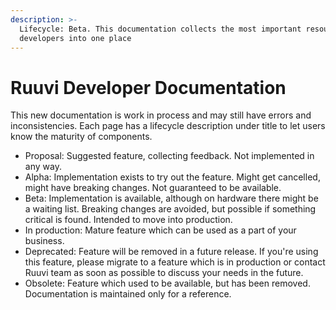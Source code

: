 ```yaml
---
description: >-
  Lifecycle: Beta. This documentation collects the most important resources for
  developers into one place
---
```


# Ruuvi Developer Documentation

This new documentation is work in process and may still have errors and inconsistencies. Each page has a lifecycle description under title to let users know the maturity of components. 

* Proposal: Suggested feature, collecting feedback. Not implemented in any way. 
* Alpha: Implementation exists to try out the feature. Might get cancelled, might have breaking changes. Not guaranteed to be available.
* Beta: Implementation is available, although on hardware there might be a waiting list. Breaking changes are avoided, but possible if something critical is found. Intended to move into production. 
* In production: Mature feature which can be used as a part of your business. 
* Deprecated: Feature will be removed in a future release. If you're using this feature, please migrate to a feature which is in production or contact Ruuvi team as soon as possible to discuss your needs in the future. 
* Obsolete: Feature which used to be available, but has been removed. Documentation is maintained only for a reference.



